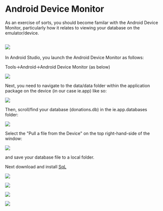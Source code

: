 # Android Device Monitor

As an exercise of sorts, you should become familar with the Android Device Monitor, particularly how it relates to viewing your database on the emulator/device. 

![](../img/lab5s901.png)
---

In Android Studio, you launch the Android Device Monitor as follows:

Tools->Android->Android Device Monitor (as below)

![](../img/lab5s902.png)

Next, you need to navigate to the data/data folder within the application package on the device (in our case ie.app) like so:

![](../img/lab5s903.png)

Then, scroll/find your database (donations.db) in the ie.app.databases folder:

![](../img/lab5s904.png)

Select the "Pull a file from the Device" on the top right-hand-side of the window:

![](../img/lab5s905.png)

and save your database file to a local folder.

Next download and install [SqL](http://sqllightbrowser.org)

![](../img/lab5s906.png)

![](../img/lab5s907.png)

![](../img/lab5s908.png)

![](../img/lab5s909.png)

